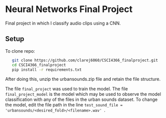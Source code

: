 # Neural Networks Final Project

Final project in which I classify audio clips using a CNN. 

## Setup
To clone repo: 
```bash
   git clone https://github.com/clarej6060/CSCI4366_finalproject.git
   cd CSCI4366_finalproject
   pip install -r requirements.txt
```
After doing this, unzip the urbansounds.zip file and retain the file structure. 

The file ```final_project``` was used to train the model. The file ```final_project_model``` is the model which may be used to observe the model classification with any of the files in the urban sounds dataset. To change the model, edit the file path in the line ```test_sound_file = 'urbansounds/<desired_fold>/<filename>.wav' ```.
